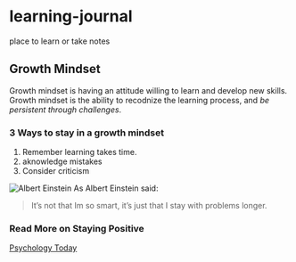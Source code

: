 # learning-journal
place to learn or take notes

## **Growth Mindset**
Growth mindset is having an attitude willing to learn and develop new skills. Growth mindset is the ability to recodnize the learning process, and *be persistent through challenges*. 

### 3 Ways to stay in a growth mindset
1. Remember learning takes time.
2. aknowledge mistakes
3. Consider criticism

![Albert Einstein](https://www.viva.org.uk/sites/default/files/styles/large/public/Albert%20Einstein_0.jpg?itok=A5nVyyns)
As Albert Einstein said:
> It’s not that Im so smart, 
> it’s just that I stay with problems longer.

### Read More on Staying Positive
[Psychology Today](https://www.psychologytoday.com/us/blog/click-here-happiness/201904/15-ways-build-growth-mindset)

